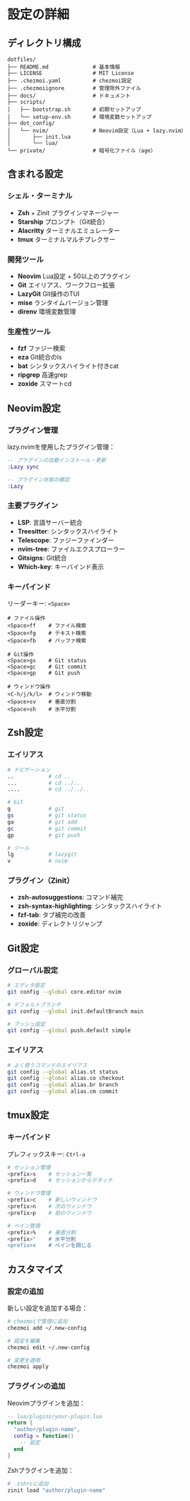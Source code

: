 # 設定の詳細

## ディレクトリ構成

```
dotfiles/
├── README.md              # 基本情報
├── LICENSE                # MIT License
├── .chezmoi.yaml          # chezmoi設定
├── .chezmoiignore         # 管理除外ファイル
├── docs/                  # ドキュメント
├── scripts/
│   ├── bootstrap.sh       # 初期セットアップ
│   └── setup-env.sh       # 環境変数セットアップ
├── dot_config/
│   └── nvim/              # Neovim設定（Lua + lazy.nvim）
│       ├── init.lua
│       └── lua/
└── private/               # 暗号化ファイル（age）
```

## 含まれる設定

### シェル・ターミナル

- **Zsh** + Zinit プラグインマネージャー
- **Starship** プロンプト（Git統合）
- **Alacritty** ターミナルエミュレーター
- **tmux** ターミナルマルチプレクサー

### 開発ツール

- **Neovim** Lua設定 + 50以上のプラグイン
- **Git** エイリアス、ワークフロー拡張
- **LazyGit** Git操作のTUI
- **mise** ランタイムバージョン管理
- **direnv** 環境変数管理

### 生産性ツール

- **fzf** ファジー検索
- **eza** Git統合のls
- **bat** シンタックスハイライト付きcat
- **ripgrep** 高速grep
- **zoxide** スマートcd

## Neovim設定

### プラグイン管理

lazy.nvimを使用したプラグイン管理：

```lua
-- プラグインの自動インストール・更新
:Lazy sync

-- プラグイン状態の確認
:Lazy
```

### 主要プラグイン

- **LSP**: 言語サーバー統合
- **Treesitter**: シンタックスハイライト
- **Telescope**: ファジーファインダー
- **nvim-tree**: ファイルエクスプローラー
- **Gitsigns**: Git統合
- **Which-key**: キーバインド表示

### キーバインド

リーダーキー: `<Space>`

```vim
# ファイル操作
<Space>ff    # ファイル検索
<Space>fg    # テキスト検索
<Space>fb    # バッファ検索

# Git操作
<Space>gs    # Git status
<Space>gc    # Git commit
<Space>gp    # Git push

# ウィンドウ操作
<C-h/j/k/l>  # ウィンドウ移動
<Space>sv    # 垂直分割
<Space>sh    # 水平分割
```

## Zsh設定

### エイリアス

```bash
# ナビゲーション
..           # cd ..
...          # cd ../..
....         # cd ../../..

# Git
g            # git
gs           # git status
ga           # git add
gc           # git commit
gp           # git push

# ツール
lg           # lazygit
v            # nvim
```

### プラグイン（Zinit）

- **zsh-autosuggestions**: コマンド補完
- **zsh-syntax-highlighting**: シンタックスハイライト
- **fzf-tab**: タブ補完の改善
- **zoxide**: ディレクトリジャンプ

## Git設定

### グローバル設定

```bash
# エディタ設定
git config --global core.editor nvim

# デフォルトブランチ
git config --global init.defaultBranch main

# プッシュ設定
git config --global push.default simple
```

### エイリアス

```bash
# よく使うコマンドのエイリアス
git config --global alias.st status
git config --global alias.co checkout
git config --global alias.br branch
git config --global alias.cm commit
```

## tmux設定

### キーバインド

プレフィックスキー: `Ctrl-a`

```bash
# セッション管理
<prefix>s    # セッション一覧
<prefix>d    # セッションからデタッチ

# ウィンドウ管理
<prefix>c    # 新しいウィンドウ
<prefix>n    # 次のウィンドウ
<prefix>p    # 前のウィンドウ

# ペイン管理
<prefix>%    # 垂直分割
<prefix>"    # 水平分割
<prefix>x    # ペインを閉じる
```

## カスタマイズ

### 設定の追加

新しい設定を追加する場合：

```bash
# chezmoiで管理に追加
chezmoi add ~/.new-config

# 設定を編集
chezmoi edit ~/.new-config

# 変更を適用
chezmoi apply
```

### プラグインの追加

Neovimプラグインを追加：

```lua
-- lua/plugins/your-plugin.lua
return {
  "author/plugin-name",
  config = function()
    -- 設定
  end
}
```

Zshプラグインを追加：

```bash
# .zshrcに追加
zinit load "author/plugin-name"
``` 